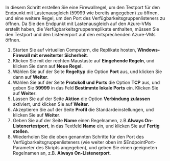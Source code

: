 In diesem Schritt erstellen Sie eine Firewallregel, um den Testport für den Endpunkt mit Lastenausgleich (59999 wie bereits angegeben) zu öffnen, und eine weitere Regel, um den Port des Verfügbarkeitsgruppenlisteners zu öffnen. Da Sie den Endpunkt mit Lastenausgleich auf den Azure-VMs erstellt haben, die Verfügbarkeitsgruppenreplikate enthalten, müssen Sie den Testport und den Listenerport auf den entsprechenden Azure-VMs öffnen.

1. Starten Sie auf virtuellen Computern, die Replikate hosten, **Windows-Firewall mit erweiterter Sicherheit**.
2. Klicken Sie mit der rechten Maustaste auf **Eingehende Regeln**, und klicken Sie dann auf **Neue Regel**.
3. Wählen Sie auf der Seite **Regeltyp** die Option **Port** aus, und klicken Sie dann auf **Weiter**.
4. Wählen Sie auf der Seite **Protokoll und Ports** die Option **TCP** aus, und geben Sie **59999** in das Feld **Bestimmte lokale Ports** ein. Klicken Sie auf **Weiter**.
5. Lassen Sie auf der Seite **Aktion** die Option **Verbindung zulassen** aktiviert, und klicken Sie auf **Weiter**.
6. Akzeptieren Sie auf der Seite **Profil** die Standardeinstellungen, und klicken Sie auf **Weiter**.
7. Geben Sie auf der Seite **Name** einen Regelnamen, z.B.**Always On-Listenertestport**, in das Textfeld **Name** ein, und klicken Sie auf **Fertig stellen**.
8. Wiederholen Sie die oben genannten Schritte für den Port des Verfügbarkeitsgruppenlisteners (wie weiter oben im $EndpointPort-Parameter des Skripts angegeben), und geben Sie einen geeigneten Regelnamen an, z.B. **Always On-Listenerport**.



<!--HONumber=Feb17_HO2-->


